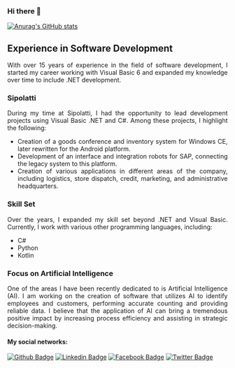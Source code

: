 ### Hi there 👋
[![Anurag's GitHub stats](https://github-readme-stats.vercel.app/api?username=robertvbs&count_private=true&show_icons=true&theme=radical)](https://github.com/robertvbs)

<div align="justify">
  
## Experience in Software Development
With over 15 years of experience in the field of software development, I started my career working with Visual Basic 6 and expanded my knowledge over time to include .NET development.

### Sipolatti
During my time at Sipolatti, I had the opportunity to lead development projects using Visual Basic .NET and C#. Among these projects, I highlight the following:

- Creation of a goods conference and inventory system for Windows CE, later rewritten for the Android platform.
- Development of an interface and integration robots for SAP, connecting the legacy system to this platform.
- Creation of various applications in different areas of the company, including logistics, store dispatch, credit, marketing, and administrative headquarters.

### Skill Set
Over the years, I expanded my skill set beyond .NET and Visual Basic. Currently, I work with various other programming languages, including:

- C#
- Python
- Kotlin

### Focus on Artificial Intelligence
One of the areas I have been recently dedicated to is Artificial Intelligence (AI). I am working on the creation of software that utilizes AI to identify employees and customers, performing accurate counting and providing reliable data. I believe that the application of AI can bring a tremendous positive impact by increasing process efficiency and assisting in strategic decision-making.

</div>

#### My social networks:
[![Github Badge](https://img.shields.io/badge/-Github-000?style=flat-square&logo=Github&logoColor=white&link=https://github.com/robertvbs)](https://github.com/robertvbs)
[![Linkedin Badge](https://img.shields.io/badge/-LinkedIn-blue?style=flat-square&logo=Linkedin&logoColor=white&link=https://www.linkedin.com/in/robertvbs/)](https://www.linkedin.com/in/robertvbs/)
[![Facebook Badge](https://img.shields.io/badge/-Facebook-blue?style=flat-square&labelColor=blue&logo=facebook&logoColor=white&link=https://www.facebook.com/robertwagner.sp)](https://www.facebook.com/robertwagner.sp)
[![Twitter Badge](https://img.shields.io/badge/-Twitter-blue?style=flat-square&labelColor=blue&logo=twitter&logoColor=white&link=https://twitter.com/robert_vbs)](https://twitter.com/robert_vbs)
